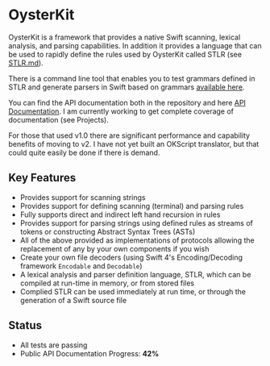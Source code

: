 # OysterKit

OysterKit is a framework that provides a native Swift scanning, lexical analysis, and parsing capabilities. In addition it provides a language that can be used to rapidly define the rules used by OysterKit called STLR (see [STLR.md](https://github.com/SwiftStudies/OysterKit/blob/master/STLR.md)). 

There is a command line tool that enables you to test grammars defined in STLR and generate parsers in Swift based on grammars [available here](https://github.com/SwiftStudies/STLR/). 

You can find the API documentation both in the repository and here [API Documentation](https://rawgit.com/SwiftStudies/OysterKit/master/Documentation/index.html). I am currently working to get complete coverage of documentation (see Projects). 

For those that used v1.0 there are significant performance and capability benefits of moving to v2. I have not yet built an OKScript translator, but that could quite easily be done if there is demand. 

## Key Features

  - Provides support for scanning strings
  - Provides support for defining scanning (terminal) and parsing rules
  - Fully supports direct and indirect left hand recursion in rules
  - Provides support for parsing strings using defined rules as streams of tokens or constructing Abstract Syntax Trees (ASTs)
  - All of the above provided as implementations of protocols allowing the replacement of any by your own components if you wish
  - Create your own file decoders (using Swift 4's Encoding/Decoding framework `Encodable` and `Decodable`) 
  - A lexical analysis and parser definition language, STLR, which can be compiled at run-time in memory, or from stored files
  - Complied STLR can be used immediately at run time, or through the generation of a Swift source file

## Status

  - All tests are passing
  - Public API Documentation Progress: **42%**
